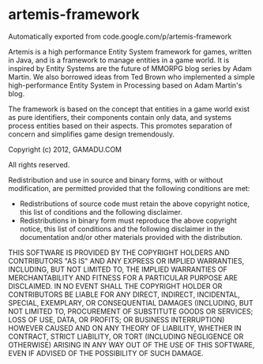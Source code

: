 # artemis-framework
Automatically exported from code.google.com/p/artemis-framework

Artemis is a high performance Entity System framework for games, written in Java, and is a framework to manage entities in a game world. It is inspired by Entity Systems are the future of MMORPG blog series by Adam Martin. We also borrowed ideas from Ted Brown who implemented a simple high-performance Entity System in Processing based on Adam Martin's blog.

The framework is based on the concept that entities in a game world exist as pure identifiers, their components contain only data, and systems process entities based on their aspects. This promotes separation of concern and simplifies game design tremendously.

Copyright (c) 2012, GAMADU.COM

All rights reserved.

Redistribution and use in source and binary forms, with or without modification, are permitted provided that the following conditions are met:
* Redistributions of source code must retain the above copyright notice, this list of conditions and the following disclaimer.
* Redistributions in binary form must reproduce the above copyright notice, this list of conditions and the following disclaimer in the documentation and/or other materials provided with the distribution.

THIS SOFTWARE IS PROVIDED BY THE COPYRIGHT HOLDERS AND CONTRIBUTORS "AS IS" AND ANY EXPRESS OR IMPLIED WARRANTIES, INCLUDING, BUT NOT LIMITED TO, THE IMPLIED WARRANTIES OF MERCHANTABILITY AND FITNESS FOR A PARTICULAR PURPOSE ARE DISCLAIMED. IN NO EVENT SHALL THE COPYRIGHT HOLDER OR CONTRIBUTORS BE LIABLE FOR ANY DIRECT, INDIRECT, INCIDENTAL, SPECIAL, EXEMPLARY, OR CONSEQUENTIAL DAMAGES (INCLUDING, BUT NOT LIMITED TO, PROCUREMENT OF SUBSTITUTE GOODS OR SERVICES; LOSS OF USE, DATA, OR PROFITS; OR BUSINESS INTERRUPTION) HOWEVER CAUSED AND ON ANY THEORY OF LIABILITY, WHETHER IN CONTRACT, STRICT LIABILITY, OR TORT (INCLUDING NEGLIGENCE OR OTHERWISE) ARISING IN ANY WAY OUT OF THE USE OF THIS SOFTWARE, EVEN IF ADVISED OF THE POSSIBILITY OF SUCH DAMAGE.
